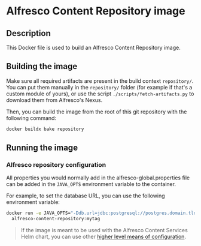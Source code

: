 # Alfresco Content Repository image

## Description

This Docker file is used to build an Alfresco Content Repository image.

## Building the image

Make sure all required artifacts are present in the build context `repository/`.
You can put them manually in the `repository/` folder (for example if that's a
custom module of yours), or use the script `./scripts/fetch-artifacts.py` to
download them from Alfresco's Nexus.

Then, you can build the image from the root of this git repository with the
following command:

```bash
docker buildx bake repository
```

## Running the image

### Alfresco repository configuration

All properties you would normally add in the alfresco-global.properties file can
be added in the `JAVA_OPTS` environment variable to the container.

For example, to set the database URL, you can use the following environment
variable:

```bash
docker run -e JAVA_OPTS="-Ddb.url=jdbc:postgresql://postgres.domain.tld:5432/alfresco" \
  alfresco-content-repository:mytag
```

> If the image is meant to be used with the Alfresco Content Services Helm
> chart, you can use other [higher level means of
> configuration](https://github.com/Alfresco/alfresco-helm-charts/blob/main/charts/alfresco-repository/docs/repository-properties.md).
